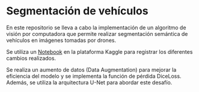 # Segmentación de vehículos
En este repositorio se lleva a cabo la implementación de un algoritmo de visión por computadora que permite realizar segmentación semántica de vehículos en imágenes tomadas por drones.

Se utiliza un  [Notebook](https://www.kaggle.com/code/samuelcastrocarmona/proyecto)  en la plataforma Kaggle para registrar los diferentes cambios realizados.

Se realiza un aumento de datos (Data Augmentation) para mejorar la eficiencia del modelo y se implementa la función de pérdida DiceLoss. Además, se utiliza la arquitectura U-Net para abordar este desafío.

